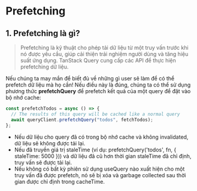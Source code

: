 # Prefetching

## 1. Prefetching là gì?

> Prefetching là kỹ thuật cho phép tải dữ liệu từ một truy vấn trước khi nó được yêu cầu, giúp cải thiện trải nghiệm người dùng và tăng hiệu suất ứng dụng. TanStack Query cung cấp các API để thực hiện prefetching dữ liệu.

Nếu chúng ta may mắn để biết đủ về những gì user sẽ làm để có thể prefetch dữ liệu mà họ cần! Nếu điều này là đúng, chúng ta có thể sử dụng phương thức **prefetchQuery** để prefetch kết quả của một query để đặt vào bộ nhớ cache:

```typescript
const prefetchTodos = async () => {
  // The results of this query will be cached like a normal query
  await queryClient.prefetchQuery("todos", fetchTodos);
};
```

- Nếu dữ liệu cho query đã có trong bộ nhớ cache và không invalidated, dữ liệu sẽ không được tải lại.
- Nếu đã truyền giá trị staleTime (ví dụ: prefetchQuery('todos', fn, { staleTime: 5000 })) và dữ liệu đã cũ hơn thời gian staleTime đã chỉ định, truy vấn sẽ được tải lại.
- Nếu không có bất kỳ phiên sử dụng useQuery nào xuất hiện cho một truy vấn đã được prefetch, nó sẽ bị xóa và garbage collected sau thời gian được chỉ định trong cacheTime.
